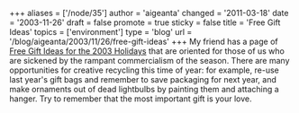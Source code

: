 +++
aliases = ['/node/35']
author = 'aigeanta'
changed = '2011-03-18'
date = '2003-11-26'
draft = false
promote = true
sticky = false
title = 'Free Gift Ideas'
topics = ['environment']
type = 'blog'
url = '/blog/aigeanta/2003/11/26/free-gift-ideas'
+++
My friend has a page of <a href="http://www.kynosoura.com/free-gift-ideas.htm">Free Gift Ideas for the 2003 Holidays</a> that are oriented for those of us who are sickened by the rampant commercialism of the season. There are many opportunities for creative recycling this time of year: for example, re-use last year's gift bags and remember to save packaging for next year, and make ornaments out of dead lightbulbs by painting them and attaching a hanger. Try to remember that the most important gift is your love.


